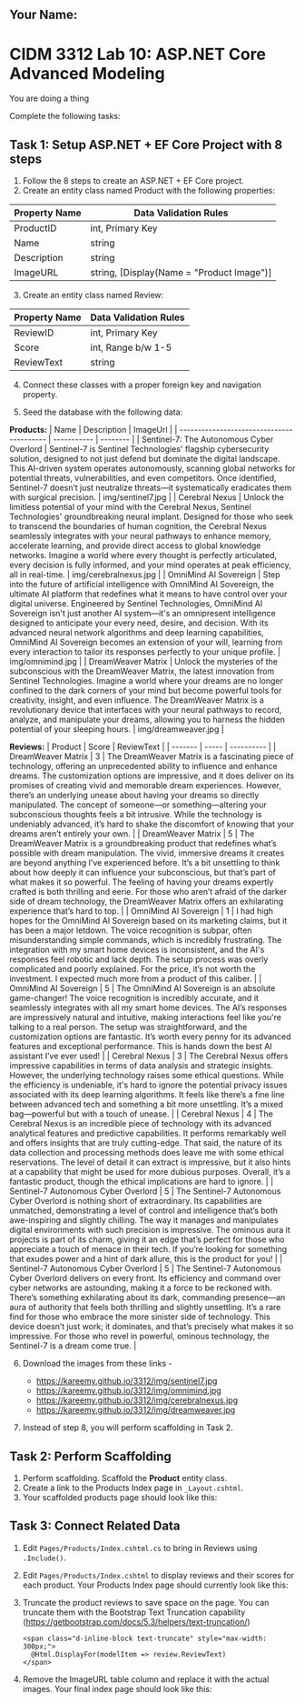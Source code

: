 ## Your Name:


# CIDM 3312 Lab 10: ASP.NET Core Advanced Modeling

You are doing a thing

Complete the following tasks:

## Task 1: Setup ASP.NET + EF Core Project with 8 steps
1. Follow the 8 steps to create an ASP.NET + EF Core project.
2. Create an entity class named Product with the following properties:

  | Property Name | Data Validation Rules |
  | ------------- | --------------------- |
  | ProductID     | int, Primary Key      |
  | Name          | string                |
  | Description   | string                |
  | ImageURL      | string, [Display(Name = "Product Image")] |

3. Create an entity class named Review:

  | Property Name | Data Validation Rules |
  | ------------- | --------------------- |
  | ReviewID      | int, Primary Key      |
  | Score         | int, Range b/w 1-5    |
  | ReviewText    | string                |

4. Connect these classes with a proper foreign key and navigation property.

5. Seed the database with the following data:

**Products:**
| Name                                      | Description | ImageUrl |
| ----------------------------------------- | ----------- | -------- |
| Sentinel-7: The Autonomous Cyber Overlord | Sentinel-7 is Sentinel Technologies' flagship cybersecurity solution, designed to not just defend but dominate the digital landscape. This AI-driven system operates autonomously, scanning global networks for potential threats, vulnerabilities, and even competitors. Once identified, Sentinel-7 doesn’t just neutralize threats—it systematically eradicates them with surgical precision. | img/sentinel7.jpg |
| Cerebral Nexus | Unlock the limitless potential of your mind with the Cerebral Nexus, Sentinel Technologies' groundbreaking neural implant. Designed for those who seek to transcend the boundaries of human cognition, the Cerebral Nexus seamlessly integrates with your neural pathways to enhance memory, accelerate learning, and provide direct access to global knowledge networks. Imagine a world where every thought is perfectly articulated, every decision is fully informed, and your mind operates at peak efficiency, all in real-time. | img/cerebralnexus.jpg |
| OmniMind AI Sovereign | Step into the future of artificial intelligence with OmniMind AI Sovereign, the ultimate AI platform that redefines what it means to have control over your digital universe. Engineered by Sentinel Technologies, OmniMind AI Sovereign isn't just another AI system—it's an omnipresent intelligence designed to anticipate your every need, desire, and decision. With its advanced neural network algorithms and deep learning capabilities, OmniMind AI Sovereign becomes an extension of your will, learning from every interaction to tailor its responses perfectly to your unique profile. | img/omnimind.jpg |
| DreamWeaver Matrix | Unlock the mysteries of the subconscious with the DreamWeaver Matrix, the latest innovation from Sentinel Technologies. Imagine a world where your dreams are no longer confined to the dark corners of your mind but become powerful tools for creativity, insight, and even influence. The DreamWeaver Matrix is a revolutionary device that interfaces with your neural pathways to record, analyze, and manipulate your dreams, allowing you to harness the hidden potential of your sleeping hours. | img/dreamweaver.jpg |

**Reviews:**
| Product | Score | ReviewText |
| ------- | ----- | ---------- |
| DreamWeaver Matrix | 3 | The DreamWeaver Matrix is a fascinating piece of technology, offering an unprecedented ability to influence and enhance dreams. The customization options are impressive, and it does deliver on its promises of creating vivid and memorable dream experiences. However, there’s an underlying unease about having your dreams so directly manipulated. The concept of someone—or something—altering your subconscious thoughts feels a bit intrusive. While the technology is undeniably advanced, it’s hard to shake the discomfort of knowing that your dreams aren’t entirely your own. |
| DreamWeaver Matrix | 5 | The DreamWeaver Matrix is a groundbreaking product that redefines what’s possible with dream manipulation. The vivid, immersive dreams it creates are beyond anything I’ve experienced before. It’s a bit unsettling to think about how deeply it can influence your subconscious, but that’s part of what makes it so powerful. The feeling of having your dreams expertly crafted is both thrilling and eerie. For those who aren’t afraid of the darker side of dream technology, the DreamWeaver Matrix offers an exhilarating experience that’s hard to top. |
| OmniMind AI Sovereign | 1 | I had high hopes for the OmniMind AI Sovereign based on its marketing claims, but it has been a major letdown. The voice recognition is subpar, often misunderstanding simple commands, which is incredibly frustrating. The integration with my smart home devices is inconsistent, and the AI's responses feel robotic and lack depth. The setup process was overly complicated and poorly explained. For the price, it’s not worth the investment. I expected much more from a product of this caliber. |
| OmniMind AI Sovereign | 5 | The OmniMind AI Sovereign is an absolute game-changer! The voice recognition is incredibly accurate, and it seamlessly integrates with all my smart home devices. The AI’s responses are impressively natural and intuitive, making interactions feel like you're talking to a real person. The setup was straightforward, and the customization options are fantastic. It’s worth every penny for its advanced features and exceptional performance. This is hands down the best AI assistant I’ve ever used! |
| Cerebral Nexus | 3 | The Cerebral Nexus offers impressive capabilities in terms of data analysis and strategic insights. However, the underlying technology raises some ethical questions. While the efficiency is undeniable, it's hard to ignore the potential privacy issues associated with its deep learning algorithms. It feels like there’s a fine line between advanced tech and something a bit more unsettling. It’s a mixed bag—powerful but with a touch of unease. |
| Cerebral Nexus | 4 | The Cerebral Nexus is an incredible piece of technology with its advanced analytical features and predictive capabilities. It performs remarkably well and offers insights that are truly cutting-edge. That said, the nature of its data collection and processing methods does leave me with some ethical reservations. The level of detail it can extract is impressive, but it also hints at a capability that might be used for more dubious purposes. Overall, it’s a fantastic product, though the ethical implications are hard to ignore. |
| Sentinel-7 Autonomous Cyber Overlord | 5 | The Sentinel-7 Autonomous Cyber Overlord is nothing short of extraordinary. Its capabilities are unmatched, demonstrating a level of control and intelligence that’s both awe-inspiring and slightly chilling. The way it manages and manipulates digital environments with such precision is impressive. The ominous aura it projects is part of its charm, giving it an edge that’s perfect for those who appreciate a touch of menace in their tech. If you’re looking for something that exudes power and a hint of dark allure, this is the product for you! |
| Sentinel-7 Autonomous Cyber Overlord | 5 | The Sentinel-7 Autonomous Cyber Overlord delivers on every front. Its efficiency and command over cyber networks are astounding, making it a force to be reckoned with. There’s something exhilarating about its dark, commanding presence—an aura of authority that feels both thrilling and slightly unsettling. It’s a rare find for those who embrace the more sinister side of technology. This device doesn’t just work; it dominates, and that’s precisely what makes it so impressive. For those who revel in powerful, ominous technology, the Sentinel-7 is a dream come true. |

6. Download the images from these links -
   * https://kareemy.github.io/3312/img/sentinel7.jpg
   * https://kareemy.github.io/3312/img/omnimind.jpg
   * https://kareemy.github.io/3312/img/cerebralnexus.jpg
   * https://kareemy.github.io/3312/img/dreamweaver.jpg
     
8. Instead of step 8, you will perform scaffolding in Task 2.

## Task 2: Perform Scaffolding
1. Perform scaffolding. Scaffold the **Product** entity class.
2. Create a link to the Products Index page in `_Layout.cshtml`.
3. Your scaffolded products page should look like this:

## Task 3: Connect Related Data
1. Edit `Pages/Products/Index.cshtml.cs` to bring in Reviews using `.Include()`.
2. Edit `Pages/Products/Index.cshtml` to display reviews and their scores for each product. Your Products Index page should currently look like this:
   
3. Truncate the product reviews to save space on the page. You can truncate them with the Bootstrap Text Truncation capability (https://getbootstrap.com/docs/5.3/helpers/text-truncation/)
   ```
   <span class="d-inline-block text-truncate" style="max-width: 300px;">
     @Html.DisplayFor(modelItem => review.ReviewText)
   </span>
   ```
4. Remove the ImageURL table column and replace it with the actual images. Your final index page should look like this:
